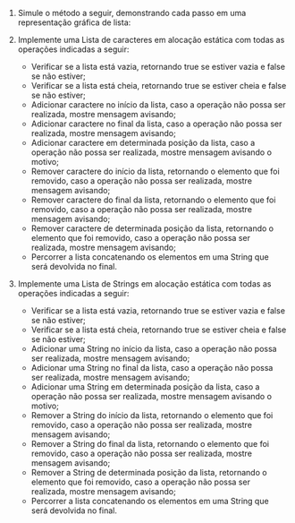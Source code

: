 1) Simule o método a seguir, demonstrando cada passo em uma representação gráfica de lista:

2)  Implemente  uma  Lista  de  caracteres  em  alocação  estática  com  todas  as  operações indicadas a seguir: 

    * Verificar se a lista está vazia, retornando true se estiver vazia e false se não estiver;
    * Verificar se a lista está cheia, retornando true se estiver cheia e false se não estiver;
    * Adicionar  caractere  no  início  da  lista,  caso  a  operação  não  possa  ser  realizada,  mostre mensagem avisando;
    * Adicionar  caractere  no  final  da  lista,  caso  a  operação  não  possa  ser  realizada,  mostre mensagem avisando;
    * Adicionar  caractere  em  determinada  posição  da  lista,  caso  a  operação  não  possa  ser realizada, mostre mensagem avisando o motivo;
    * Remover  caractere  do  início  da  lista,  retornando  o  elemento  que  foi  removido,  caso  a operação não possa ser realizada, mostre mensagem avisando;
    * Remover  caractere  do  final  da  lista,  retornando  o  elemento  que  foi  removido,  caso  a operação não possa ser realizada, mostre mensagem avisando;
    * Remover   caractere   de   determinada   posição da   lista,   retornando   o   elemento   que   foi removido, caso a operação não possa ser realizada, mostre mensagem avisando;
    * Percorrer a lista concatenando os elementos em uma String que será devolvida no final.

3)  Implemente  uma  Lista  de  Strings  em  alocação  estática  com  todas  as  operações indicadas a seguir: 

    * Verificar se a lista está vazia, retornando true se estiver vazia e false se não estiver;
    * Verificar se a lista está cheia, retornando true se estiver cheia e false se não estiver;
    * Adicionar  uma  String no  início  da  lista,  caso  a  operação  não  possa  ser  realizada,  mostre mensagem avisando; 
    * Adicionar  uma  String  no  final  da  lista,  caso  a  operação  não  possa  ser  realizada,  mostre mensagem avisando;
    * Adicionar  uma  String  em  determinada  posição  da  lista,  caso a  operação  não  possa  ser realizada, mostre mensagem avisando o motivo;
    * Remover a String do início da lista, retornando o elemento que foi removido, caso a operação não possa ser realizada, mostre mensagem avisando;
    * Remover a String do final da lista, retornando o elemento que foi removido, caso a operação não possa ser realizada, mostre mensagem avisando;
    * Remover a String de  determinada posição da lista,  retornando o elemento que foi removido, caso a operação não possa ser realizada, mostre mensagem avisando;
    * Percorrer a lista concatenando os elementos em uma String que será devolvida no final.